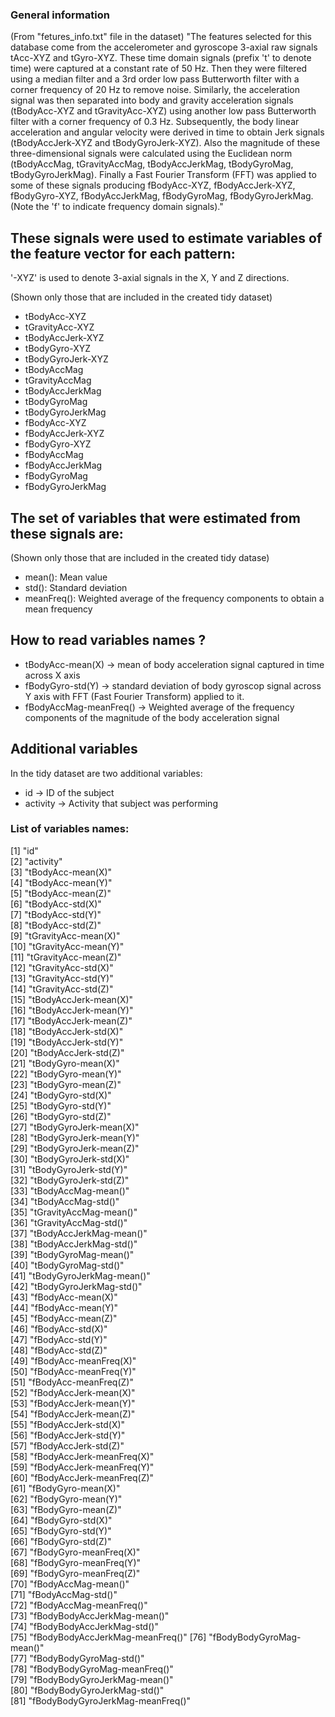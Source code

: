 ### General information
(From "fetures_info.txt" file in the dataset)
  "The features selected for this database come from the accelerometer and gyroscope 3-axial raw signals tAcc-XYZ and tGyro-XYZ. These time domain signals (prefix 't' to denote time) were captured at a constant rate of 50 Hz. Then they were filtered using a median filter and a 3rd order low pass Butterworth filter with a corner frequency of 20 Hz to remove noise. Similarly, the acceleration signal was then separated into body and gravity acceleration signals (tBodyAcc-XYZ and tGravityAcc-XYZ) using another low pass Butterworth filter with a corner frequency of 0.3 Hz. 
  Subsequently, the body linear acceleration and angular velocity were derived in time to obtain Jerk signals (tBodyAccJerk-XYZ and tBodyGyroJerk-XYZ). Also the magnitude of these three-dimensional signals were calculated using the Euclidean norm (tBodyAccMag, tGravityAccMag, tBodyAccJerkMag, tBodyGyroMag, tBodyGyroJerkMag). 
  Finally a Fast Fourier Transform (FFT) was applied to some of these signals producing fBodyAcc-XYZ, fBodyAccJerk-XYZ, fBodyGyro-XYZ, fBodyAccJerkMag, fBodyGyroMag, fBodyGyroJerkMag. (Note the 'f' to indicate frequency domain signals)."

## These signals were used to estimate variables of the feature vector for each pattern:  
'-XYZ' is used to denote 3-axial signals in the X, Y and Z directions.

(Shown only those that are included in the created tidy dataset)
- tBodyAcc-XYZ
- tGravityAcc-XYZ
- tBodyAccJerk-XYZ
- tBodyGyro-XYZ
- tBodyGyroJerk-XYZ
- tBodyAccMag
- tGravityAccMag
- tBodyAccJerkMag
- tBodyGyroMag
- tBodyGyroJerkMag
- fBodyAcc-XYZ
- fBodyAccJerk-XYZ
- fBodyGyro-XYZ
- fBodyAccMag
- fBodyAccJerkMag
- fBodyGyroMag
- fBodyGyroJerkMag

## The set of variables that were estimated from these signals are: 
(Shown only those that are included in the created tidy datase)

- mean(): Mean value
- std(): Standard deviation
- meanFreq(): Weighted average of the frequency components to obtain a mean frequency

## How to read variables names ?
- tBodyAcc-mean(X) -> mean of body acceleration signal captured in time across X axis
- fBodyGyro-std(Y) -> standard deviation of body gyroscop signal across Y axis with FFT (Fast Fourier Transform) applied to it.
- fBodyAccMag-meanFreq() -> Weighted average of the frequency components of the magnitude of the body acceleration signal

## Additional variables
  In the tidy dataset are two additional variables:
- id -> ID of the subject
- activity -> Activity that subject was performing

### List of variables names:
 [1] "id"                             
 [2] "activity"                       
 [3] "tBodyAcc-mean(X)"               
 [4] "tBodyAcc-mean(Y)"               
 [5] "tBodyAcc-mean(Z)"               
 [6] "tBodyAcc-std(X)"                
 [7] "tBodyAcc-std(Y)"                
 [8] "tBodyAcc-std(Z)"                
 [9] "tGravityAcc-mean(X)"            
[10] "tGravityAcc-mean(Y)"            
[11] "tGravityAcc-mean(Z)"            
[12] "tGravityAcc-std(X)"             
[13] "tGravityAcc-std(Y)"             
[14] "tGravityAcc-std(Z)"             
[15] "tBodyAccJerk-mean(X)"           
[16] "tBodyAccJerk-mean(Y)"           
[17] "tBodyAccJerk-mean(Z)"           
[18] "tBodyAccJerk-std(X)"            
[19] "tBodyAccJerk-std(Y)"            
[20] "tBodyAccJerk-std(Z)"            
[21] "tBodyGyro-mean(X)"              
[22] "tBodyGyro-mean(Y)"              
[23] "tBodyGyro-mean(Z)"              
[24] "tBodyGyro-std(X)"               
[25] "tBodyGyro-std(Y)"               
[26] "tBodyGyro-std(Z)"               
[27] "tBodyGyroJerk-mean(X)"          
[28] "tBodyGyroJerk-mean(Y)"          
[29] "tBodyGyroJerk-mean(Z)"          
[30] "tBodyGyroJerk-std(X)"           
[31] "tBodyGyroJerk-std(Y)"           
[32] "tBodyGyroJerk-std(Z)"           
[33] "tBodyAccMag-mean()"             
[34] "tBodyAccMag-std()"              
[35] "tGravityAccMag-mean()"          
[36] "tGravityAccMag-std()"           
[37] "tBodyAccJerkMag-mean()"         
[38] "tBodyAccJerkMag-std()"          
[39] "tBodyGyroMag-mean()"            
[40] "tBodyGyroMag-std()"             
[41] "tBodyGyroJerkMag-mean()"        
[42] "tBodyGyroJerkMag-std()"         
[43] "fBodyAcc-mean(X)"               
[44] "fBodyAcc-mean(Y)"               
[45] "fBodyAcc-mean(Z)"               
[46] "fBodyAcc-std(X)"                
[47] "fBodyAcc-std(Y)"                
[48] "fBodyAcc-std(Z)"                
[49] "fBodyAcc-meanFreq(X)"           
[50] "fBodyAcc-meanFreq(Y)"           
[51] "fBodyAcc-meanFreq(Z)"           
[52] "fBodyAccJerk-mean(X)"           
[53] "fBodyAccJerk-mean(Y)"           
[54] "fBodyAccJerk-mean(Z)"           
[55] "fBodyAccJerk-std(X)"            
[56] "fBodyAccJerk-std(Y)"            
[57] "fBodyAccJerk-std(Z)"            
[58] "fBodyAccJerk-meanFreq(X)"       
[59] "fBodyAccJerk-meanFreq(Y)"       
[60] "fBodyAccJerk-meanFreq(Z)"       
[61] "fBodyGyro-mean(X)"              
[62] "fBodyGyro-mean(Y)"              
[63] "fBodyGyro-mean(Z)"              
[64] "fBodyGyro-std(X)"               
[65] "fBodyGyro-std(Y)"               
[66] "fBodyGyro-std(Z)"               
[67] "fBodyGyro-meanFreq(X)"          
[68] "fBodyGyro-meanFreq(Y)"          
[69] "fBodyGyro-meanFreq(Z)"          
[70] "fBodyAccMag-mean()"             
[71] "fBodyAccMag-std()"              
[72] "fBodyAccMag-meanFreq()"         
[73] "fBodyBodyAccJerkMag-mean()"     
[74] "fBodyBodyAccJerkMag-std()"      
[75] "fBodyBodyAccJerkMag-meanFreq()" 
[76] "fBodyBodyGyroMag-mean()"        
[77] "fBodyBodyGyroMag-std()"         
[78] "fBodyBodyGyroMag-meanFreq()"    
[79] "fBodyBodyGyroJerkMag-mean()"    
[80] "fBodyBodyGyroJerkMag-std()"     
[81] "fBodyBodyGyroJerkMag-meanFreq()"